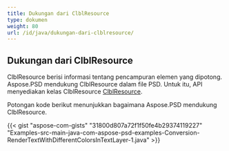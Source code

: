 ```yaml
---
title: Dukungan dari ClblResource
type: dokumen
weight: 80
url: /id/java/dukungan-dari-clblresource/
---
```


## **Dukungan dari ClblResource**
ClblResource berisi informasi tentang pencampuran elemen yang dipotong. Aspose.PSD mendukung ClblResource dalam file PSD. Untuk itu, API menyediakan kelas ClblResource [ClblResource](https://reference.aspose.com/java/psd/com.aspose.psd.fileformats.psd.layers.layerresources/ClblResource).

Potongan kode berikut menunjukkan bagaimana Aspose.PSD mendukung ClblResource.

{{< gist "aspose-com-gists" "31800d807a72f1f50fe4b29374119227" "Examples-src-main-java-com-aspose-psd-examples-Conversion-RenderTextWithDifferentColorsInTextLayer-1.java" >}}
